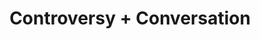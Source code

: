 ---
pid: WS20
title: Controversy + Conversation
location_transcription: Anywhere or everywhere in parks, on sidewalks, really anywhere
zipcode: '19148'
outside_phl: 
neighborhood: Whitman,Pennsport,South Philadelphia
age: '58'
age_range: 50-59
instagram: 
image_file_name: WS_20.jpg
proposal_transcription: Beautiful cafe tables for two designed to provide a place
  to discuss controversial issues.
topic: Unity
topic_summary: '0'
type: Interactive,Space,Bench
keywords_other: 
credit: Cee Heard
image_labels: a place for flowers
twitter: 
facebook: 
permalink: "/monuments/ws20/"
layout: item-page
---